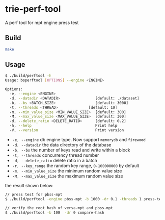 # trie-perf-tool
A perf tool for mpt engine press test

## Build
```bash
make 
```

## Usage

```bash
$ ./build/perftool -h       
Usage: bsperftool [OPTIONS] --engine <ENGINE>

Options:
  -e, --engine <ENGINE>                  
  -d, --datadir <DATADIR>                [default: ./dataset]
  -b, --bs <BATCH_SIZE>                  [default: 3000]
  -t, --threads <THREAD>              [default: 10]
  -m, --min_value_size <MIN_VALUE_SIZE>  [default: 300]
  -M, --max_value_size <MAX_VALUE_SIZE>  [default: 300]
  -d, --delete_ratio <DELETE_RATIO>      [default: 0.2]
  -h, --help                             Print help
  -V, --version                          Print version
```

- `-e, --engine` db engine type. Now support `memorydb` and `firewood`
- `-d, --datadir` the data directory of the database
- `-b, --bs` the number of keys read and write within a block
- `-t, --threads` concurrency thread number
- `-d, --delete_ratio` delete ratio in a batch
- `-r, --key_range` the random key range, `0-100000000` by default
- `-m, --min_value_size` the minimum random value size
- `-M, --max_value_size` the maximum random value size


the result shown below:

```bash
// press test for pbss-mpt 
$ ./build/perftool -engine pbss-mpt -b 1000 -dr 0.1 -threads 1 press-test 

// verify the root hash of versa-mpt and pbss-mpt
$ ./build/perftool -b 100  -dr 0 compare-hash
```
